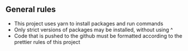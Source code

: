 ## General rules
-  This project uses yarn to install packages and run commands
-  Only strict versions of packages may be installed, without using ^
-  Code that is pushed to the github must be formatted according to the prettier rules of this project
